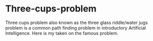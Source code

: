 # Three-cups-problem
Three cups problem also known as the three glass riddle/water jugs problem is a common path finding problem in introductory Artificial Intelligence. Here is my taken on the famous problem. 

